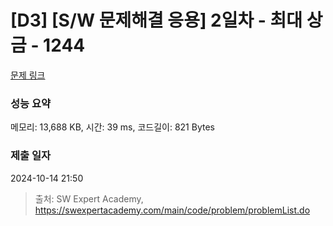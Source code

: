 # [D3] [S/W 문제해결 응용] 2일차 - 최대 상금 - 1244 

[문제 링크](https://swexpertacademy.com/main/code/problem/problemDetail.do?contestProbId=AV15Khn6AN0CFAYD) 

### 성능 요약

메모리: 13,688 KB, 시간: 39 ms, 코드길이: 821 Bytes

### 제출 일자

2024-10-14 21:50



> 출처: SW Expert Academy, https://swexpertacademy.com/main/code/problem/problemList.do
